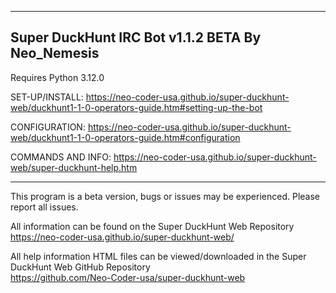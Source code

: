 --------------------------------------------------------
Super DuckHunt IRC Bot v1.1.2 BETA
By Neo_Nemesis
--------------------------------------------------------
Requires Python 3.12.0

SET-UP/INSTALL: https://neo-coder-usa.github.io/super-duckhunt-web/duckhunt1-1-0-operators-guide.htm#setting-up-the-bot

CONFIGURATION: https://neo-coder-usa.github.io/super-duckhunt-web/duckhunt1-1-0-operators-guide.htm#configuration

COMMANDS AND INFO: https://neo-coder-usa.github.io/super-duckhunt-web/super-duckhunt-help.htm

--------------------------------------------------------------------------------------------------------------------------
This program is a beta version, bugs or issues may be experienced. Please report all issues.

All information can be found on the Super DuckHunt Web Repository <br>
https://neo-coder-usa.github.io/super-duckhunt-web/

All help information HTML files can be viewed/downloaded in the Super DuckHunt Web GitHub Repository <br>
https://github.com/Neo-Coder-usa/super-duckhunt-web
